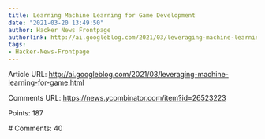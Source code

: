 ```yaml
---
title: Learning Machine Learning for Game Development
date: "2021-03-20 13:49:50"
author: Hacker News Frontpage
authorlink: http://ai.googleblog.com/2021/03/leveraging-machine-learning-for-game.html
tags:
- Hacker-News-Frontpage
---
```


<p>Article URL: <a href="http://ai.googleblog.com/2021/03/leveraging-machine-learning-for-game.html">http://ai.googleblog.com/2021/03/leveraging-machine-learning-for-game.html</a></p>
<p>Comments URL: <a href="https://news.ycombinator.com/item?id=26523223">https://news.ycombinator.com/item?id=26523223</a></p>
<p>Points: 187</p>
<p># Comments: 40</p>
